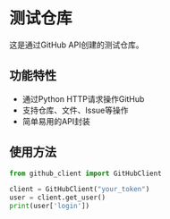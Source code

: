 # 测试仓库

这是通过GitHub API创建的测试仓库。

## 功能特性

- 通过Python HTTP请求操作GitHub
- 支持仓库、文件、Issue等操作
- 简单易用的API封装

## 使用方法

```python
from github_client import GitHubClient

client = GitHubClient("your_token")
user = client.get_user()
print(user['login'])
```

